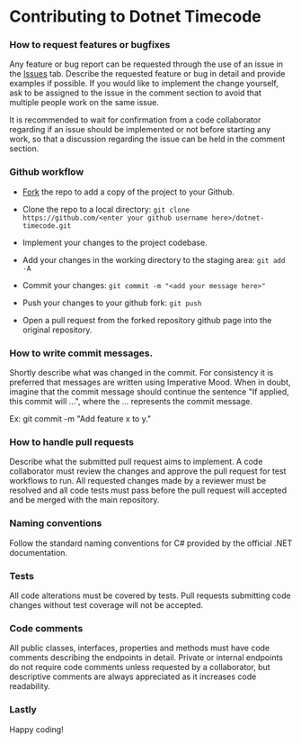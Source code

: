 # Contributing to Dotnet Timecode

### How to request features or bugfixes

Any feature or bug report can be requested through the use of an issue in the [Issues](https://github.com/RasmusBroborg/DialogueList/issues) tab. Describe the requested feature or bug in detail and provide examples if possible. If you would like to implement the change yourself, ask to be assigned to the issue in the comment section to avoid that multiple people work on the same issue.

It is recommended to wait for confirmation from a code collaborator regarding if an issue should be implemented or not before starting any work, so that a discussion regarding the issue can be held in the comment section.

### Github workflow

- [Fork](https://docs.github.com/en/get-started/quickstart/fork-a-repo) the repo to add a copy of the project to your Github.

- Clone the repo to a local directory: `git clone https://github.com/<enter your github username here>/dotnet-timecode.git`

- Implement your changes to the project codebase.

- Add your changes in the working directory to the staging area: `git add -A`

- Commit your changes: `git commit -m "<add your message here>"`

- Push your changes to your github fork: `git push`

- Open a pull request from the forked repository github page into the original repository.

### How to write commit messages.

Shortly describe what was changed in the commit. For consistency it is preferred that messages are written using Imperative Mood. When in doubt, imagine that the commit message should continue the sentence "If applied, this commit will ...", where the ... represents the commit message.

Ex: git commit -m "Add feature x to y."

### How to handle pull requests

Describe what the submitted pull request aims to implement. A code collaborator must review the changes and approve the pull request for test workflows to run. All requested changes made by a reviewer must be resolved and all code tests must pass before the pull request will accepted and be merged with the main repository.

### Naming conventions

Follow the standard naming conventions for C# provided by the official .NET documentation.

### Tests

All code alterations must be covered by tests. Pull requests submitting code changes without test coverage will not be accepted.

### Code comments

All public classes, interfaces, properties and methods must have code comments describing the endpoints in detail. Private or internal endpoints do not require code comments unless requested by a collaborator, but descriptive comments are always appreciated as it increases code readability.

### Lastly

Happy coding!
